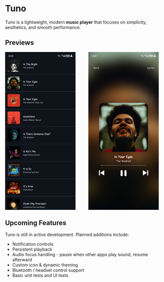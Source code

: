 # Tuno

Tuno is a lightweight, modern **music player** that focuses on simplicity, aesthetics, and smooth performance.

## Previews

<div  style="display:flex; gap: 15px; flex-wrap: wrap">
   <img src="/screenshots/listview.jpg" width="230" alt="Music List screen">
    &nbsp;&nbsp;&nbsp;
   <img src="/screenshots/nowplaying.jpg" width="230" alt="Now Playing screen">
</div>

## Upcoming Features

Tuno is still in active development. Planned additions include:

- Notification controls
- Persistent playback
- Audio focus handling - pause when other apps play sound, resume afterward
- Custom icon & dynamic theming
- Bluetooth / headset control support
- Basic unit tests and UI tests
